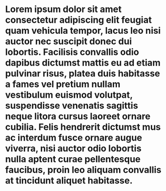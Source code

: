# Lorem ipsum dolor sit amet consectetur adipiscing elit feugiat quam vehicula tempor, lacus leo nisi auctor nec suscipit donec dui lobortis. Facilisis convallis odio dapibus dictumst mattis eu ad etiam pulvinar risus, platea duis habitasse a fames vel pretium nullam vestibulum euismod volutpat, suspendisse venenatis sagittis neque litora cursus laoreet ornare cubilia. Felis hendrerit dictumst mus ac interdum fusce ornare augue viverra, nisi auctor odio lobortis nulla aptent curae pellentesque faucibus, proin leo aliquam convallis at tincidunt aliquet habitasse.
